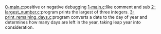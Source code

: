 [0-main.c](./0-main.c):positive or negative debugging
[1-main.c](./1-main.c):like comment and sub
[2-largest_number.c](./2-largest_number.c):program prints the largest of three integers.
[3-print_remaining_days.c](./3-print_remaining_days.c):program converts a date to the day of year and determines how many days are left in the year, taking leap year into consideration.